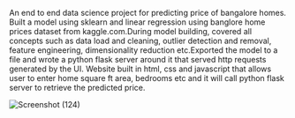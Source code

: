 
An end to end data science project for predicting price of bangalore homes. Built a model using sklearn and linear regression using banglore home prices dataset from kaggle.com.During model building, covered all concepts such as data load and cleaning, outlier detection and removal, feature engineering, dimensionality reduction etc.Exported the model to a file and wrote a python flask server around it that served http requests generated by the UI.
Website built in html, css and javascript that allows user to enter home square ft area, bedrooms etc and it will call python flask server to retrieve the predicted price.

![Screenshot (124)](https://user-images.githubusercontent.com/91273192/199307935-a58f00f4-eb37-4fee-ab6d-e9d9312c189a.png)
